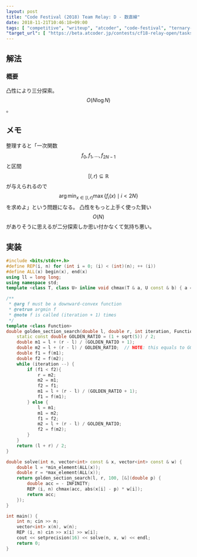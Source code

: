 ```yaml
---
layout: post
title: "Code Festival (2018) Team Relay: D - 数直線"
date: 2018-11-21T10:46:18+09:00
tags: [ "competitive", "writeup", "atcoder", "code-festival", "ternary-search" ]
"target_url": [ "https://beta.atcoder.jp/contests/cf18-relay-open/tasks/relay2018_d" ]
---
```


## 解法

### 概要

凸性により三分探索。$$O(N \log N)$$。

## メモ

整理すると「一次関数 $$f_0, f_1, \dots, f _ {2N - 1}$$ と区間 $$[l, r) \subseteq \mathbb{R}$$ が与えられるので $$\arg\min _ {x \in [l, r)} \max \{ f_i(x) \mid i \lt 2N \}$$ を求めよ」という問題になる。
凸性をもっと上手く使った賢い$$O(N)$$がありそうに思えるが二分探索しか思い付かなくて気持ち悪い。

## 実装

``` c++
#include <bits/stdc++.h>
#define REP(i, n) for (int i = 0; (i) < (int)(n); ++ (i))
#define ALL(x) begin(x), end(x)
using ll = long long;
using namespace std;
template <class T, class U> inline void chmax(T & a, U const & b) { a = max<T>(a, b); }

/**
 * @arg f must be a downward-convex function
 * @retrun argmin f
 * @note f is called (iteration + 1) times
 */
template <class Function>
double golden_section_search(double l, double r, int iteration, Function f) {
    static const double GOLDEN_RATIO = (1 + sqrt(5)) / 2;
    double m1 = l + (r - l) / (GOLDEN_RATIO + 1);
    double m2 = l + (r - l) / GOLDEN_RATIO;  // NOTE: this equals to GOLDEN_RATIO / (GOLDEN_RATIO + 1.0)
    double f1 = f(m1);
    double f2 = f(m2);
    while (iteration --) {
        if (f1 < f2){
            r = m2;
            m2 = m1;
            f2 = f1;
            m1 = l + (r - l) / (GOLDEN_RATIO + 1);
            f1 = f(m1);
        } else {
            l = m1;
            m1 = m2;
            f1 = f2;
            m2 = l + (r - l) / GOLDEN_RATIO;
            f2 = f(m2);
        }
    }
    return (l + r) / 2;
}

double solve(int n, vector<int> const & x, vector<int> const & w) {
    double l = *min_element(ALL(x));
    double r = *max_element(ALL(x));
    return golden_section_search(l, r, 100, [&](double p) {
        double acc = - INFINITY;
        REP (i, n) chmax(acc, abs(x[i] - p) * w[i]);
        return acc;
    });
}

int main() {
    int n; cin >> n;
    vector<int> x(n), w(n);
    REP (i, n) cin >> x[i] >> w[i];
    cout << setprecision(16) << solve(n, x, w) << endl;
    return 0;
}
```
